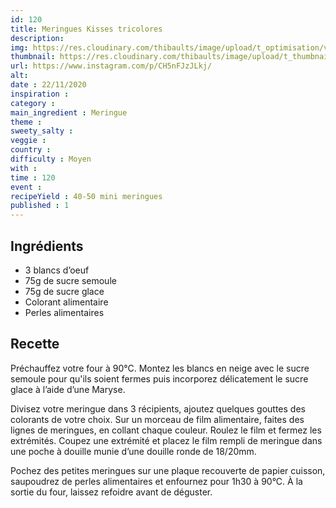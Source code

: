 ```yaml
---
id: 120
title: Meringues Kisses tricolores
description: 
img: https://res.cloudinary.com/thibaults/image/upload/t_optimisation/v1606066130/Recipes/20201122_meringues_kisses.jpg
thumbnail: https://res.cloudinary.com/thibaults/image/upload/t_thumbnail_josie/v1606066130/Recipes/20201122_meringues_kisses.jpg
url: https://www.instagram.com/p/CH5nFJzJLkj/
alt: 
date : 22/11/2020
inspiration : 
category : 
main_ingredient : Meringue
theme : 
sweety_salty : 
veggie : 
country :
difficulty : Moyen
with : 
time : 120
event :
recipeYield : 40-50 mini meringues
published : 1
---
```


## Ingrédients
 - 3 blancs d’oeuf
 - 75g de sucre semoule
 - 75g de sucre glace
 - Colorant alimentaire
 - Perles alimentaires

## Recette
Préchauffez votre four à 90°C.
Montez les blancs en neige avec le sucre semoule pour qu'ils soient fermes puis incorporez délicatement le sucre glace à l’aide d’une Maryse.

Divisez votre meringue dans 3 récipients, ajoutez quelques gouttes des colorants de votre choix. Sur un morceau de film alimentaire, faites des lignes de meringues, en collant chaque couleur. Roulez le film et fermez les extrémités. Coupez une extrémité et placez le film rempli de meringue dans une poche à douille munie d’une douille ronde de 18/20mm.

Pochez des petites meringues sur une plaque recouverte de papier cuisson, saupoudrez de perles alimentaires et enfournez pour 1h30 à 90°C. À la sortie du four, laissez refoidre avant de déguster.